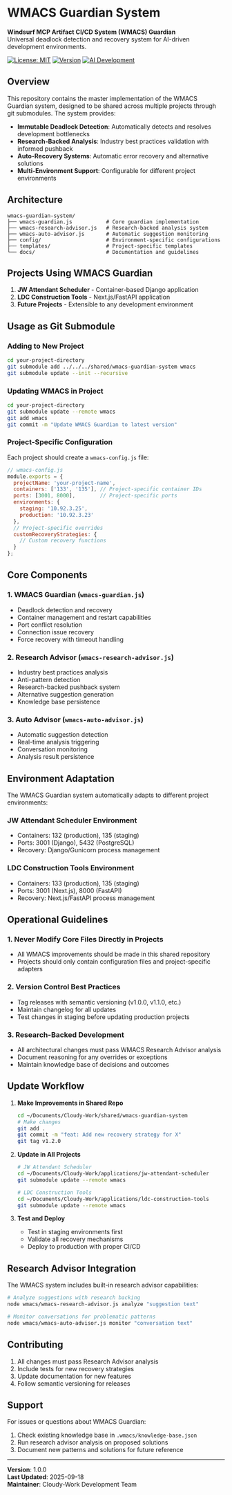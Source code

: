 # WMACS Guardian System

**Windsurf MCP Artifact CI/CD System (WMACS) Guardian**  
Universal deadlock detection and recovery system for AI-driven development environments.

[![License: MIT](https://img.shields.io/badge/License-MIT-yellow.svg)](https://opensource.org/licenses/MIT)
[![Version](https://img.shields.io/badge/version-1.2.0-blue.svg)](https://github.com/heybearc/wmacs-guardian-system/releases)
[![AI Development](https://img.shields.io/badge/AI-Development-green.svg)](https://github.com/heybearc/wmacs-guardian-system)

## Overview

This repository contains the master implementation of the WMACS Guardian system, designed to be shared across multiple projects through git submodules. The system provides:

- **Immutable Deadlock Detection**: Automatically detects and resolves development bottlenecks
- **Research-Backed Analysis**: Industry best practices validation with informed pushback
- **Auto-Recovery Systems**: Automatic error recovery and alternative solutions
- **Multi-Environment Support**: Configurable for different project environments

## Architecture

```
wmacs-guardian-system/
├── wmacs-guardian.js           # Core guardian implementation
├── wmacs-research-advisor.js   # Research-backed analysis system
├── wmacs-auto-advisor.js       # Automatic suggestion monitoring
├── config/                     # Environment-specific configurations
├── templates/                  # Project-specific templates
└── docs/                       # Documentation and guidelines
```

## Projects Using WMACS Guardian

1. **JW Attendant Scheduler** - Container-based Django application
2. **LDC Construction Tools** - Next.js/FastAPI application
3. **Future Projects** - Extensible to any development environment

## Usage as Git Submodule

### Adding to New Project
```bash
cd your-project-directory
git submodule add ../../../shared/wmacs-guardian-system wmacs
git submodule update --init --recursive
```

### Updating WMACS in Project
```bash
cd your-project-directory
git submodule update --remote wmacs
git add wmacs
git commit -m "Update WMACS Guardian to latest version"
```

### Project-Specific Configuration

Each project should create a `wmacs-config.js` file:

```javascript
// wmacs-config.js
module.exports = {
  projectName: 'your-project-name',
  containers: ['133', '135'], // Project-specific container IDs
  ports: [3001, 8000],        // Project-specific ports
  environments: {
    staging: '10.92.3.25',
    production: '10.92.3.23'
  },
  // Project-specific overrides
  customRecoveryStrategies: {
    // Custom recovery functions
  }
};
```

## Core Components

### 1. WMACS Guardian (`wmacs-guardian.js`)
- Deadlock detection and recovery
- Container management and restart capabilities
- Port conflict resolution
- Connection issue recovery
- Force recovery with timeout handling

### 2. Research Advisor (`wmacs-research-advisor.js`)
- Industry best practices analysis
- Anti-pattern detection
- Research-backed pushback system
- Alternative suggestion generation
- Knowledge base persistence

### 3. Auto Advisor (`wmacs-auto-advisor.js`)
- Automatic suggestion detection
- Real-time analysis triggering
- Conversation monitoring
- Analysis result persistence

## Environment Adaptation

The WMACS Guardian system automatically adapts to different project environments:

### JW Attendant Scheduler Environment
- Containers: 132 (production), 135 (staging)
- Ports: 3001 (Django), 5432 (PostgreSQL)
- Recovery: Django/Gunicorn process management

### LDC Construction Tools Environment
- Containers: 133 (production), 135 (staging)
- Ports: 3001 (Next.js), 8000 (FastAPI)
- Recovery: Next.js/FastAPI process management

## Operational Guidelines

### 1. Never Modify Core Files Directly in Projects
- All WMACS improvements should be made in this shared repository
- Projects should only contain configuration files and project-specific adapters

### 2. Version Control Best Practices
- Tag releases with semantic versioning (v1.0.0, v1.1.0, etc.)
- Maintain changelog for all updates
- Test changes in staging before updating production projects

### 3. Research-Backed Development
- All architectural changes must pass WMACS Research Advisor analysis
- Document reasoning for any overrides or exceptions
- Maintain knowledge base of decisions and outcomes

## Update Workflow

1. **Make Improvements in Shared Repo**
   ```bash
   cd ~/Documents/Cloudy-Work/shared/wmacs-guardian-system
   # Make changes
   git add .
   git commit -m "feat: Add new recovery strategy for X"
   git tag v1.2.0
   ```

2. **Update in All Projects**
   ```bash
   # JW Attendant Scheduler
   cd ~/Documents/Cloudy-Work/applications/jw-attendant-scheduler
   git submodule update --remote wmacs
   
   # LDC Construction Tools
   cd ~/Documents/Cloudy-Work/applications/ldc-construction-tools
   git submodule update --remote wmacs
   ```

3. **Test and Deploy**
   - Test in staging environments first
   - Validate all recovery mechanisms
   - Deploy to production with proper CI/CD

## Research Advisor Integration

The WMACS system includes built-in research advisor capabilities:

```bash
# Analyze suggestions with research backing
node wmacs/wmacs-research-advisor.js analyze "suggestion text"

# Monitor conversations for problematic patterns
node wmacs/wmacs-auto-advisor.js monitor "conversation text"
```

## Contributing

1. All changes must pass Research Advisor analysis
2. Include tests for new recovery strategies
3. Update documentation for new features
4. Follow semantic versioning for releases

## Support

For issues or questions about WMACS Guardian:
1. Check existing knowledge base in `.wmacs/knowledge-base.json`
2. Run research advisor analysis on proposed solutions
3. Document new patterns and solutions for future reference

---

**Version**: 1.0.0  
**Last Updated**: 2025-09-18  
**Maintainer**: Cloudy-Work Development Team

